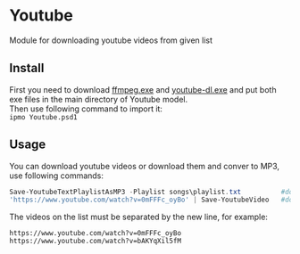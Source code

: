 # Youtube
Module for downloading youtube videos from given list

## Install 
First you need to download [ffmpeg.exe](https://www.ffmpeg.org/download.html) and [youtube-dl.exe](https://youtube-dl.org/) and put both exe files in the main directory of Youtube model. <br />
Then use following command to import it: <br />
`ipmo Youtube.psd1`

## Usage
You can download youtube videos or download them and conver to MP3, use following commands:
```powershell
Save-YoutubeTextPlaylistAsMP3 -Playlist songs\playlist.txt          #downloading list of videos as MP3
'https://www.youtube.com/watch?v=0mFFFc_oyBo' | Save-YoutubeVideo   #downloading signle video
```

The videos on the list must be separated by the new line, for example:
```text
https://www.youtube.com/watch?v=0mFFFc_oyBo
https://www.youtube.com/watch?v=bAKYqXil5fM
```
